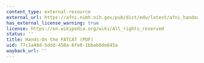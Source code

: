 ```yaml
---
content_type: external-resource
external_url: https://afni.nimh.nih.gov/pub/dist/edu/latest/afni_handouts/FATCAT_HO.pdf
has_external_license_warning: true
license: https://en.wikipedia.org/wiki/All_rights_reserved
status: ''
title: Hands-On the FATCAT (PDF)
uid: 77c1a48d-5ddd-450a-8fe0-1bbab8de645a
wayback_url: ''
---
```

